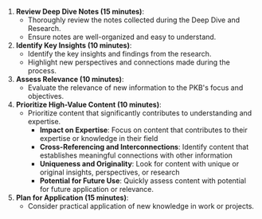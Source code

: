 1. **Review Deep Dive Notes (15 minutes)**:
    - Thoroughly review the notes collected during the Deep Dive and Research.
    - Ensure notes are well-organized and easy to understand.
2. **Identify Key Insights (10 minutes)**:
    - Identify the key insights and findings from the research.
    - Highlight new perspectives and connections made during the process.
3. **Assess Relevance (10 minutes)**:
    - Evaluate the relevance of new information to the PKB's focus and objectives.
4. **Prioritize High-Value Content (10 minutes)**:
    - Prioritize content that significantly contributes to understanding and expertise.
	    - **Impact on Expertise**: Focus on content that contributes to their expertise or knowledge in their field
	    - **Cross-Referencing and Interconnections**: Identify content that establishes meaningful connections with other information
	    - **Uniqueness and Originality**: Look for content with unique or original insights, perspectives, or research
	    - **Potential for Future Use**: Quickly assess content with potential for future application or relevance.
1. **Plan for Application (15 minutes)**:
    - Consider practical application of new knowledge in work or projects.